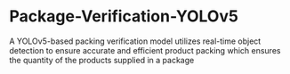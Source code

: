 # Package-Verification-YOLOv5
A YOLOv5-based packing verification model utilizes real-time object detection to ensure accurate and efficient product packing which ensures the quantity of the products supplied in a package
